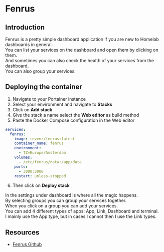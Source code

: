 # Fenrus

## Introduction
Fenrus is a pretty simple dashboard application if you are new to Homelab dashboards in general.  
You can list your services on the dashboard and open them by clicking on them.  
And sometimes you can also check the health of your services from the dashboard.  
You can also group your services.  
  
## Deploying the container
1. Navigate to your Portainer instance
2. Select your environment and navigate to **Stacks**
3. Click on **Add stack**
4. Give the stack a name select the **Web editor** as build method
5. Paste the Docker Compose configuration in the Web editor
```` yaml linenums="1" title="Fenrus Config"
services:
  fenrus:
    image: revenz/fenrus:latest
    container_name: fenrus
    environment:
      - TZ=Europe/Amsterdam
    volumes:
      - /etc/fenrus/data:/app/data
    ports:
      - 3000:3000
    restart: unless-stopped
````
6. Then click on **Deploy stack**  
  
In the settings under dashboard is where all the magic happens.  
By selecting groups you can group your services together.  
When you click on a group you can add your services.  
You can add 4 different types of apps: App, Link, Dashboard and terminal.  
I mainly use the App type, but in cases I cannot then I use the Link types.  
  
## Resources
- [Fenrus Github](https://github.com/revenz/Fenrus)